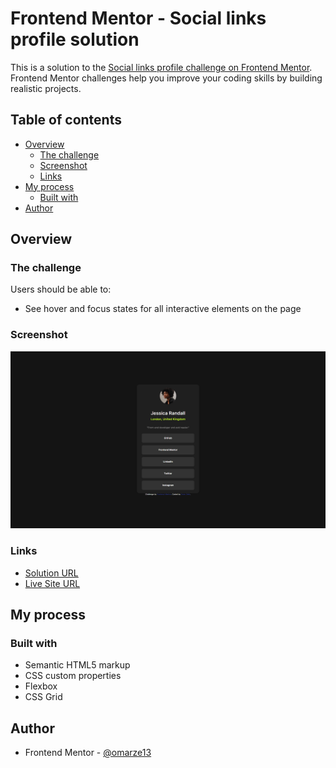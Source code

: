# Frontend Mentor - Social links profile solution

This is a solution to the [Social links profile challenge on Frontend Mentor](https://www.frontendmentor.io/challenges/social-links-profile-UG32l9m6dQ). Frontend Mentor challenges help you improve your coding skills by building realistic projects. 

## Table of contents

- [Overview](#overview)
  - [The challenge](#the-challenge)
  - [Screenshot](#screenshot)
  - [Links](#links)
- [My process](#my-process)
  - [Built with](#built-with)
- [Author](#author)

## Overview

### The challenge

Users should be able to:

- See hover and focus states for all interactive elements on the page

### Screenshot

![](screenshot.png)

### Links

- [Solution URL](https://github.com/omarze13/Social-links-Profile)
- [Live Site URL](https://omarze13.github.io/Social-links-Profile/)

## My process

### Built with

- Semantic HTML5 markup
- CSS custom properties
- Flexbox
- CSS Grid

## Author

- Frontend Mentor - [@omarze13](https://www.frontendmentor.io/profile/omarze13)
